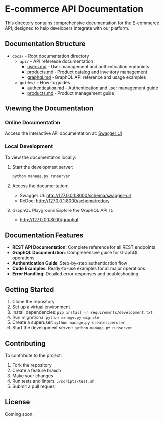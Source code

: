 # E-commerce API Documentation

This directory contains comprehensive documentation for the E-commerce API, designed to help developers integrate with our platform.

## Documentation Structure

- `docs/` - Root documentation directory
  - `api/` - API reference documentation
    - [users.md](./api/users.md) - User management and authentication endpoints
    - [products.md](./api/products.md) - Product catalog and inventory management
    - [graphql.md](./api/graphql.md) - GraphQL API reference and usage examples
  - `guides/` - How-to guides
    - [authentication.md](./guides/authentication.md) - Authentication and user management guide
    - [products.md](./guides/products.md) - Product management guide

## Viewing the Documentation

### Online Documentation

Access the interactive API documentation at: [Swagger UI](/schema/swagger-ui/)

### Local Development

To view the documentation locally:

1. Start the development server:

    ```bash
    python manage.py runserver
    ```

2. Access the documentation:

    - Swagger UI: <http://127.0.0.1:8000/schema/swagger-ui/>
    - ReDoc: <http://127.0.0.1:8000/schema/redoc/>

3. GraphQL Playground
Explore the GraphQL API at:

    - <http://127.0.0.1:8000/graphql>

## Documentation Features

- **REST API Documentation**: Complete reference for all REST endpoints
- **GraphQL Documentation**: Comprehensive guide for GraphQL operations
- **Authentication Guide**: Step-by-step authentication flow
- **Code Examples**: Ready-to-use examples for all major operations
- **Error Handling**: Detailed error responses and troubleshooting

## Getting Started

1. Clone the repository
2. Set up a virtual environment
3. Install dependencies: `pip install -r requirements/development.txt`
4. Run migrations: `python manage.py migrate`
5. Create a superuser: `python manage.py createsuperuser`
6. Start the development server: `python manage.py runserver`

## Contributing

To contribute to the project:

1. Fork the repository
2. Create a feature branch
3. Make your changes
4. Run tests and linters: `./scripts/test.sh`
5. Submit a pull request

## License

Coming soon.
